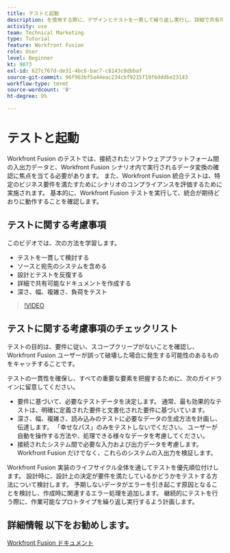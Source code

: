 ```yaml
---
title: テストと起動
description: を使用する際に、デザインとテストを一貫して繰り返し実行し、詳細で共有可能なドキュメントを作成する方法を学びます。 [!DNL Adobe Workfront Fusion].
activity: use
team: Technical Marketing
type: Tutorial
feature: Workfront Fusion
role: User
level: Beginner
kt: 9073
exl-id: 627c767d-de31-4bc6-bac7-c8143c0dbbaf
source-git-commit: 96f963bf5a44eac234cbf9215f19f6dddbe23143
workflow-type: tm+mt
source-wordcount: '0'
ht-degree: 0%

---
```


# テストと起動

Workfront Fusion のテストでは、接続されたソフトウェアプラットフォーム間の入出力データと、Workfront Fusion シナリオ内で実行されるデータ変換の確認に焦点を当てる必要があります。 また、Workfront Fusion 統合テストは、特定のビジネス要件を満たすためにシナリオのコンプライアンスを評価するために実施されます。 基本的に、Workfront Fusion テストを実行して、統合が期待どおりに動作することを確認します。

## テストに関する考慮事項

このビデオでは、次の方法を学習します。

* テストを一貫して検討する
* ソースと宛先のシステムを含める
* 設計とテストを反復する
* 詳細で共有可能なドキュメントを作成する
* 深さ、幅、複雑さ、負荷をテスト

>[!VIDEO](https://video.tv.adobe.com/v/335315/?quality=12)

## テストに関する考慮事項のチェックリスト

テストの目的は、要件に従い、スコープクリープがないことを確認し、Workfront Fusion ユーザーが誤って破壊した場合に発生する可能性のあるものをキャッチすることです。

テストの一貫性を確保し、すべての重要な要素を把握するために、次のガイドラインに留意してください。

* 要件に基づいて、必要なテストデータを決定します。 通常、最も効果的なテストは、明確に定義された要件と文書化された要件に基づいています。
* 深さ、幅、複雑さ、読み込みのテストに必要なデータの生成方法を計画し、伝達します。 「幸せなパス」のみをテストしないでください。 ユーザーが自動を操作する方法や、処理できる様々なデータを考慮してください。
* 接続されたシステム間で必要な入力および出力データを考慮します。 Workfront Fusion だけでなく、これらのシステムの入出力を検証します。

Workfront Fusion 実装のライフサイクル全体を通してテストを優先順位付けします。 設計時に、設計上の決定が要件を満たしているかどうかをテストする方法について検討します。 予期しないデータがエラーを引き起こす原因となることを検討し、作成時に関連するエラー処理を追加します。 継続的にテストを行う際に、作業可能なプロトタイプを繰り返し実行するよう計画します。

## 詳細情報 以下をお勧めします。

[Workfront Fusion ドキュメント](https://experienceleague.adobe.com/docs/workfront/using/adobe-workfront-fusion/workfront-fusion-2.html?lang=en)
